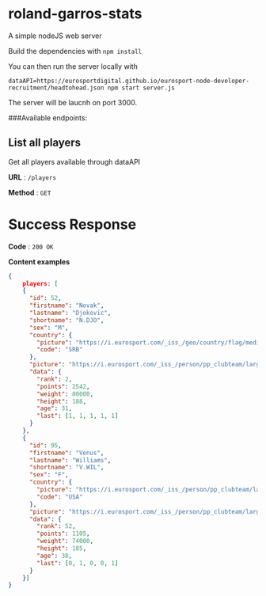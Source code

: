 # roland-garros-stats
A simple nodeJS web server

Build the dependencies with ``` npm install ```

You can then run the server locally with 

```
dataAPI=https://eurosportdigital.github.io/eurosport-node-developer-recruitment/headtohead.json npm start server.js
```

The server will be laucnh on port 3000.

###Available endpoints:

## List all players

Get all players available through dataAPI

**URL** : `/players`

**Method** : `GET`

# Success Response

**Code** : `200 OK`

**Content examples**

```json
{
	players: [
    {
      "id": 52,
      "firstname": "Novak",
      "lastname": "Djokovic",
      "shortname": "N.DJO",
      "sex": "M",
      "country": {
        "picture": "https://i.eurosport.com/_iss_/geo/country/flag/medium/6944.png",
        "code": "SRB"
      },
      "picture": "https://i.eurosport.com/_iss_/person/pp_clubteam/large/565920.jpg",
      "data": {
        "rank": 2,
        "points": 2542,
        "weight": 80000,
        "height": 188,
        "age": 31,
        "last": [1, 1, 1, 1, 1]
      }
    },
    {
      "id": 95,
      "firstname": "Venus",
      "lastname": "Williams",
      "shortname": "V.WIL",
      "sex": "F",
      "country": {
        "picture": "https://i.eurosport.com/_iss_/person/pp_clubteam/large/136449.jpg",
        "code": "USA"
      },
      "picture": "https://i.eurosport.com/_iss_/person/pp_clubteam/large/136450.jpg",
      "data": {
        "rank": 52,
        "points": 1105,
        "weight": 74000,
        "height": 185,
        "age": 38,
        "last": [0, 1, 0, 0, 1]
      }
    }]
}
```